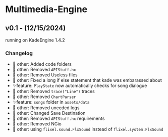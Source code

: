 # Multimedia-Engine
## v0.1 - (12/15/2024)
running on KadeEngine 1.4.2
### Changelog
- 🔵 other: Added code folders
- 🔵 other: Removed `APIStuff.hx`
- 🔵 other: Removed Useless files
- 🔵 other: Fixed a long if else statement that kade was embarassed about
- ✨feature: `PlayState` now automatically checks for song dialogue
- 🔵 other: Removed `trace("Line")` traces
- 🔵 other: Removed `ChartParser`
- ✨feature: `songs` folder in `assets/data`
- 🔵 other: Removed uneeded logs
- 🔵 other: Changed Save Destination
- 🔵 other: Removed `APIStuff.hx` requirements
- 🔵 other: Removed NGio
- 🔵 other: using `flixel.sound.FlxSound` instead of `flixel.system.FlxSound`